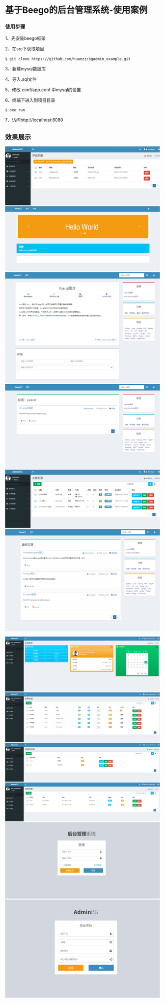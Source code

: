 # 基于Beego的后台管理系统-使用案例


### 使用步骤

1、先安装beego框架

2、在src下获取项目

`$ git clone https://github.com/huanzz/bgadmin_example.git`

3、新建mysql数据库

4、导入.sql文件

5、修改 conf/app.conf 中mysql的设置

6、终端下进入到项目目录
```
$ bee run
```

7、访问http://localhost:8080

## 效果展示
![](https://github.com/huanzz/bgadmin_example/blob/master/__images/a.png)
![](https://github.com/huanzz/bgadmin_example/blob/master/__images/b.png)
![](https://github.com/huanzz/bgadmin_example/blob/master/__images/c.png)
![](https://github.com/huanzz/bgadmin_example/blob/master/__images/d.png)
![](https://github.com/huanzz/bgadmin_example/blob/master/__images/e.png)
![](https://github.com/huanzz/bgadmin_example/blob/master/__images/f.png)


![](https://github.com/huanzz/bgadmin_example/blob/master/__images/1111111.png)
![](https://github.com/huanzz/bgadmin_example/blob/master/__images/222.png)
![](https://github.com/huanzz/bgadmin_example/blob/master/__images/333.png)
![](https://github.com/huanzz/bgadmin_example/blob/master/__images/444.png)
![](https://github.com/huanzz/bgadmin_example/blob/master/__images/55555555.png)
![](https://github.com/huanzz/bgadmin_example/blob/master/__images/666.png)



